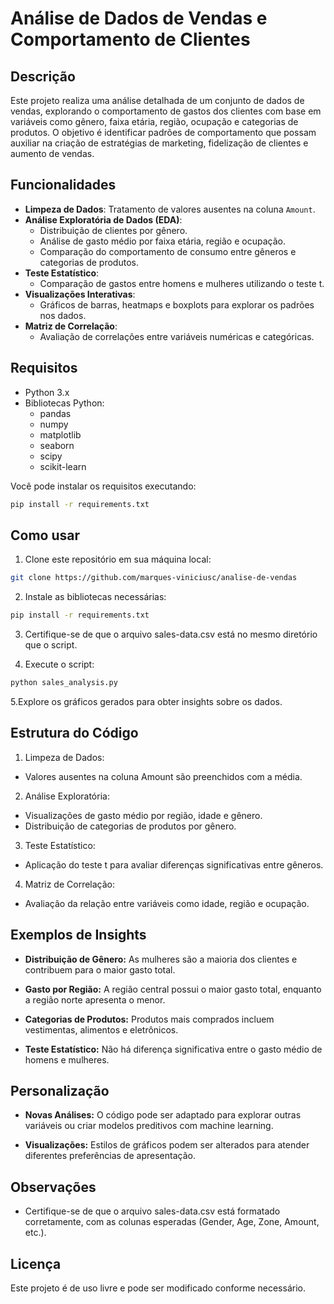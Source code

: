 # Análise de Dados de Vendas e Comportamento de Clientes

## Descrição
Este projeto realiza uma análise detalhada de um conjunto de dados de vendas, explorando o comportamento de gastos dos clientes com base em variáveis como gênero, faixa etária, região, ocupação e categorias de produtos. O objetivo é identificar padrões de comportamento que possam auxiliar na criação de estratégias de marketing, fidelização de clientes e aumento de vendas.

## Funcionalidades
- **Limpeza de Dados**: Tratamento de valores ausentes na coluna `Amount`.
- **Análise Exploratória de Dados (EDA)**:
  - Distribuição de clientes por gênero.
  - Análise de gasto médio por faixa etária, região e ocupação.
  - Comparação do comportamento de consumo entre gêneros e categorias de produtos.
- **Teste Estatístico**:
  - Comparação de gastos entre homens e mulheres utilizando o teste t.
- **Visualizações Interativas**:
  - Gráficos de barras, heatmaps e boxplots para explorar os padrões nos dados.
- **Matriz de Correlação**:
  - Avaliação de correlações entre variáveis numéricas e categóricas.

## Requisitos
- Python 3.x
- Bibliotecas Python:
  - pandas
  - numpy
  - matplotlib
  - seaborn
  - scipy
  - scikit-learn

Você pode instalar os requisitos executando:
```bash
pip install -r requirements.txt
```

## Como usar


1. Clone este repositório em sua máquina local:

```bash
git clone https://github.com/marques-viniciusc/analise-de-vendas
```

2. Instale as bibliotecas necessárias:

```bash
pip install -r requirements.txt
```

3. Certifique-se de que o arquivo sales-data.csv está no mesmo diretório que o script.

4. Execute o script:

```bash
python sales_analysis.py
```

5.Explore os gráficos gerados para obter insights sobre os dados.

## Estrutura do Código

1. Limpeza de Dados:
- Valores ausentes na coluna Amount são preenchidos com a média.

2. Análise Exploratória:
- Visualizações de gasto médio por região, idade e gênero.
- Distribuição de categorias de produtos por gênero.

3. Teste Estatístico:
- Aplicação do teste t para avaliar diferenças significativas entre gêneros.

4. Matriz de Correlação:
- Avaliação da relação entre variáveis como idade, região e ocupação.

## Exemplos de Insights

- **Distribuição de Gênero:** As mulheres são a maioria dos clientes e contribuem para o maior gasto total.

- **Gasto por Região:** A região central possui o maior gasto total, enquanto a região norte apresenta o menor.

- **Categorias de Produtos:** Produtos mais comprados incluem vestimentas, alimentos e eletrônicos.

- **Teste Estatístico:** Não há diferença significativa entre o gasto médio de homens e mulheres.

## Personalização

- **Novas Análises:** O código pode ser adaptado para explorar outras variáveis ou criar modelos preditivos com machine learning.

- **Visualizações:** Estilos de gráficos podem ser alterados para atender diferentes preferências de apresentação.

## Observações

- Certifique-se de que o arquivo sales-data.csv está formatado corretamente, com as colunas esperadas (Gender, Age, Zone, Amount, etc.).

## Licença

Este projeto é de uso livre e pode ser modificado conforme necessário.
